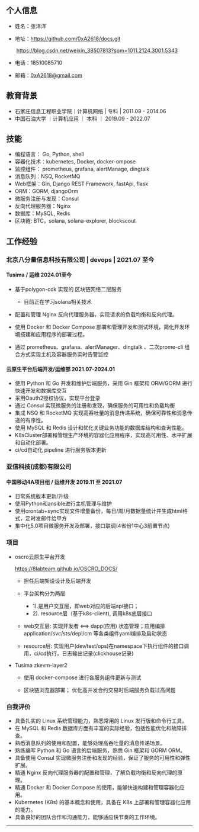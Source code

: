 ## 个人信息

- 姓名：张洋洋

- 地址：https://github.com/0xA2618/docs.git

  ​           https://blog.csdn.net/weixin_38507813?spm=1011.2124.3001.5343

- 电话：18510085710

- 邮箱：0xA2618@gmail.com

## 教育背景

- 石家庄信息工程职业学院｜计算机网络  |  专科   |   2011.09  -  2014.06
- 中国石油大学                   ｜计算机应用 ｜  本科  ｜ 2019.09  -  2022.07

## 技能

- 编程语言： Go, Python, shell
- 容器化技术：kubernetes, Docker, docker-ompose
- 监控组件： prometheus, grafana, alertManage, dingtalk
- 消息队列：NSQ, RocketMQ
- Web框架：Gin, Django REST Framework, fastApi, flask
- ORM：GORM, djangoOrm
- 微服务注册与发现：Consul
- 反向代理服务器：Nginx
- 数据库：MySQL, Redis
- 区块链: BTC，solana, solana-explorer, blockscout

## 工作经验

### 北京八分量信息科技有限公司 | devops | 2021.07 至今

#### Tusima / 运维 2024.01至今

- 基于polygon-cdk 实现的 区块链网络二层服务

  - 目前正在学习solana相关技术

- 配置和管理 Nginx 反向代理服务器，实现请求的负载均衡和反向代理。

- 使用 Docker 和 Docker Compose 部署和管理开发和测试环境，简化开发环境搭建和应用程序的部署过程。

- 通过 prometheus、grafana、alertManager、dingtalk 、二次prome-cli 组合方式实现主机及容器服务实时告警监控

  

#### 云原生平台后端开发/运维部 2021.07-2024.01

- 使用 Python 和 Go 开发和维护后端服务，采用 Gin 框架和 ORM/GORM  进行快速开发和数据库交互
- 采用Oauth2授权协议，实现平台登录
- 通过 Consul 实现微服务的注册和发现，确保服务的可用性和负载均衡
- 集成 NSQ 和 RocketMQ 实现高吞吐量的消息传递系统，确保可靠性和消息传递的有序性。
- 使用 MySQL 和 Redis 设计和优化关键业务功能的数据库结构和查询性能。
- K8sCluster部署和管理生产环境的容器化应用程序，实现高可用性、水平扩展和自动化部署。
- ci/cd自动化 pipeline 进行服务版本更新

### 亚信科技(成都)有限公司

#### 中国移动4A项目组 / 运维开发 2019.11 至 2021.07

-  日常系统版本更新/升级
- 使用Python和ansible进行主机管理与维护
- 使用crontab+sync实现文件增量备份，每日/周/月数据量统计并生成html格式，定时发邮件给甲方
- 集中化5.0项目微服务开发及部署，接口联调(4省份1中心3前置节点)

### 项目

- oscro云原生平台开发

  https://8labteam.github.io/OSCRO_DOCS/ 

  - 担任后端架设设计及后端开发

  - 平台架构分为两层 

    - 1).是用户交互层，即web对应的后端api接口； 
    - 2). resource层（基于k8s-client), 调用k8s底层接口

  - web交互层: 实现开发者 <==> dapp(应用) 状态管理；应用编排 application/svc/sts/depl/cm 等各类组件yaml编排及启动状态

  - resource层: 实现用户(dev/test/ops)在namespace下执行组件的接口调用，ci/cd执行，日志输出记录(clickhouse记录)

    

- Tusima zkevm-layer2

  - 使用 docker-compose 进行各服务组件更新与测试

  - 区块链浏览器部署； 优化高并发合约交易时后端服务负载过高问题

    

### 自我评价

- 具备扎实的 Linux 系统管理能力，熟悉常用的 Linux 发行版和命令行工具。
- 在 MySQL 和 Redis 数据库方面有丰富的实际经验，包括性能优化和故障排查。
- 熟悉消息队列的使用和配置，能够处理高吞吐量的消息传递场景。
- 熟练编写 Python 和 Go 语言的后端服务，熟悉 Gin 框架和 GORM ORM。
- 具备使用 Consul 实现微服务注册和发现的经验，保证了服务的可用性和弹性扩展。
- 精通 Nginx 反向代理服务器的配置和管理，了解负载均衡和反向代理的原理。
- 精通 Docker 和 Docker Compose 的使用，能够快速构建和管理容器化应用。
-  Kubernetes (K8s) 的基本概念和使用，具备在 K8s 上部署和管理容器化应用的能力。
- 具备良好的团队合作和沟通能力，能够适应快节奏的工作环境。

---